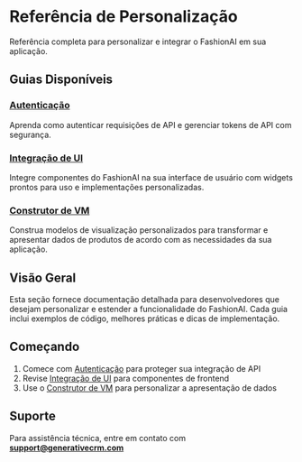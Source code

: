 # Referência de Personalização

Referência completa para personalizar e integrar o FashionAI em sua aplicação.

## Guias Disponíveis

### [Autenticação](./authentication)
Aprenda como autenticar requisições de API e gerenciar tokens de API com segurança.

<!-- ### [API de Busca](./search)
Implemente uma poderosa funcionalidade de busca alimentada por IA com processamento de linguagem natural e tolerância a erros de digitação. -->

### [Integração de UI](./ui-integration)
Integre componentes do FashionAI na sua interface de usuário com widgets prontos para uso e implementações personalizadas.

### [Construtor de VM](./vm-builder)
Construa modelos de visualização personalizados para transformar e apresentar dados de produtos de acordo com as necessidades da sua aplicação.

## Visão Geral

Esta seção fornece documentação detalhada para desenvolvedores que desejam personalizar e estender a funcionalidade do FashionAI. Cada guia inclui exemplos de código, melhores práticas e dicas de implementação.

## Começando

1. Comece com [Autenticação](./authentication) para proteger sua integração de API
2. Revise [Integração de UI](./ui-integration) para componentes de frontend
3. Use o [Construtor de VM](./vm-builder) para personalizar a apresentação de dados

## Suporte

Para assistência técnica, entre em contato com **support@generativecrm.com**
